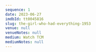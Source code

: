 ```yaml
---
sequence: 1
date: 2023-06-27
imdbId: tt0045816
slug: the-girl-who-had-everything-1953
venue: null
venueNotes: null
medium: Watch TCM
mediumNotes: null
---
```



